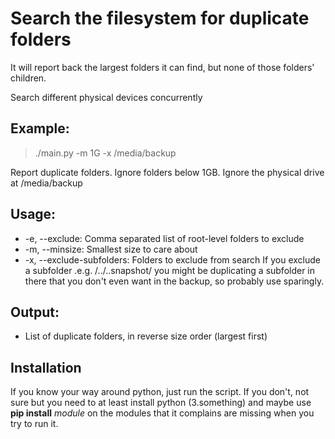 # Search the filesystem for duplicate folders

It will report back the largest folders it can find, but none of those folders' children.

Search different physical devices concurrently

## Example:

> ./main.py -m 1G -x /media/backup

Report duplicate folders. Ignore folders below 1GB. Ignore the physical drive at /media/backup

## Usage:
- -e, --exclude: Comma separated list of root-level folders to exclude
- -m, --minsize: Smallest size to care about
- -x, --exclude-subfolders: Folders to exclude from search
    If you exclude a subfolder .e.g. /../..snapshot/ you might be duplicating a subfolder in there that you don't even want in the backup, so probably use sparingly.

## Output:
- List of duplicate folders, in reverse size order (largest first)

## Installation
If you know your way around python, just run the script. If you don't, not sure but you need to at least install python (3.something) and maybe use **pip install** _module_ on the modules that it complains are missing when you try to run it.
